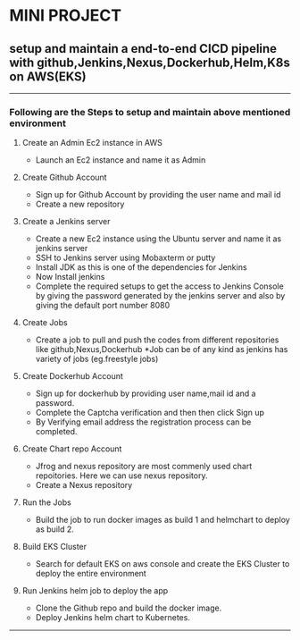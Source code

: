 #    MINI PROJECT    #

## setup and maintain a end-to-end CICD pipeline with github,Jenkins,Nexus,Dockerhub,Helm,K8s on AWS(EKS)
---
### Following are the Steps to setup and maintain above mentioned environment

1. Create an Admin Ec2 instance in AWS
    * Launch an Ec2 instance and name it as Admin


2. Create Github Account
    * Sign up for Github Account by providing the user name and mail id 
    * Create a new repository 

3. Create a Jenkins server
    * Create a new Ec2 instance using the Ubuntu server and name it as jenkins server
    * SSH to Jenkins server using Mobaxterm or putty
    * Install JDK as this is one of the dependencies for Jenkins
    * Now Install jenkins
    * Complete the required setups to get the access to Jenkins Console by giving the password generated by the jenkins server and also by giving the default port number 8080

4. Create Jobs
    * Create a job to pull and push the codes from different repositories like github,Nexus,Dockerhub
    *Job can be of any kind as jenkins has variety of jobs (eg.freestyle jobs) 

5. Create Dockerhub Account
    * Sign up for dockerhub by providing user name,mail id and a password.
    * Complete the Captcha verification and then then click Sign up
    * By Verifying email address the registration process can be completed.

6. Create Chart repo Account
    * Jfrog and nexus repository are most commenly used chart repoitories. Here we can use nexus repository.
    * Create a Nexus repository

7. Run the Jobs
    * Build the job to run docker images as build 1 and helmchart to deploy as build 2.

8. Build EKS Cluster
    * Search for default EKS on aws console and create the EKS Cluster to deploy the entire environment 

9. Run Jenkins helm job to deploy the app
    * Clone the Github repo and build the docker image.
    * Deploy Jenkins helm chart to Kubernetes.

---